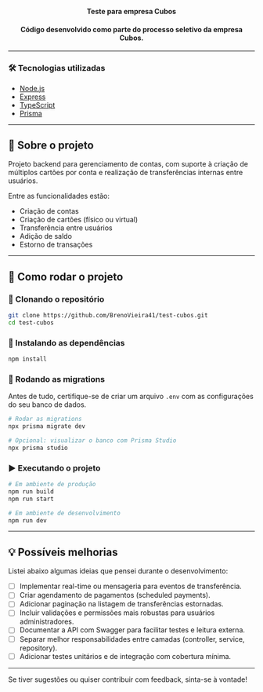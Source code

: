 <p align="center">
  <b>Teste para empresa Cubos</b><br/>
  <h4 align="center">Código desenvolvido como parte do processo seletivo da empresa Cubos.</h4>
</p>

---

### 🛠 Tecnologias utilizadas

- [Node.js](https://nodejs.org/en/)
- [Express](https://expressjs.com/pt-br/)
- [TypeScript](https://www.typescriptlang.org/)
- [Prisma](https://www.prisma.io/?via=start&gad_source=1)

---

## 📣 Sobre o projeto

Projeto backend para gerenciamento de contas, com suporte à criação de múltiplos cartões por conta e realização de transferências internas entre usuários.

Entre as funcionalidades estão:
- Criação de contas
- Criação de cartões (físico ou virtual)
- Transferência entre usuários
- Adição de saldo
- Estorno de transações

---

## 🚀 Como rodar o projeto

### 💾 Clonando o repositório

```bash
git clone https://github.com/BrenoVieira41/test-cubos.git
cd test-cubos
```

### 🎁 Instalando as dependências

```bash
npm install
```

### 🧪 Rodando as migrations

Antes de tudo, certifique-se de criar um arquivo `.env` com as configurações do seu banco de dados.

```bash
# Rodar as migrations
npx prisma migrate dev

# Opcional: visualizar o banco com Prisma Studio
npx prisma studio
```

### ▶️ Executando o projeto

```bash
# Em ambiente de produção
npm run build
npm run start

# Em ambiente de desenvolvimento
npm run dev
```

---

## 💡 Possíveis melhorias

Listei abaixo algumas ideias que pensei durante o desenvolvimento:

- [ ] Implementar real-time ou mensageria para eventos de transferência.
- [ ] Criar agendamento de pagamentos (scheduled payments).
- [ ] Adicionar paginação na listagem de transferências estornadas.
- [ ] Incluir validações e permissões mais robustas para usuários administradores.
- [ ] Documentar a API com Swagger para facilitar testes e leitura externa.
- [ ] Separar melhor responsabilidades entre camadas (controller, service, repository).
- [ ] Adicionar testes unitários e de integração com cobertura mínima.

---

Se tiver sugestões ou quiser contribuir com feedback, sinta-se à vontade!
